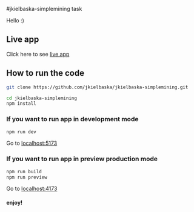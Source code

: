 #jkielbaska-simplemining task

Hello :)

## Live app

Click here to see [live app](https://jkielbaska-simplemining.vercel.app/)

## How to run the code

```bash
git clone https://github.com/jkielbaska/jkielbaska-simplemining.git

cd jkielbaska-simplemining
npm install
```

### If you want to run app in development mode

```bash
npm run dev
```

Go to [localhost:5173](http://localhost:5173/)

### If you want to run app in preview production mode

```bash
npm run build
npm run preview
```

Go to [localhost:4173](http://localhost:4173/)

#### enjoy!
